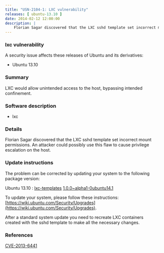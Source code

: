 ```yaml
---
title: "USN-2104-1: LXC vulnerability"
releases: [ ubuntu-13.10 ]
date: 2014-02-12 12:00:00
description: |
    Florian Sagar discovered that the LXC sshd template set incorrect mount permissions. An attacker could possibly use this flaw to cause privilege escalation on the host. 
--- 
```

 
### lxc vulnerability

A security issue affects these releases of Ubuntu and its derivatives:

* Ubuntu 13.10

### Summary

LXC would allow unintended access to the host, bypassing intended confinement.

### Software description

* lxc 

### Details

Florian Sagar discovered that the LXC sshd template set incorrect mount permissions. An attacker could possibly use this flaw to cause privilege escalation on the host. 

### Update instructions

The problem can be corrected by updating your system to the following package version:

Ubuntu 13.10
 : [lxc-templates](https://launchpad.net/ubuntu/+source/lxc) <span> [1.0.0~alpha1-0ubuntu14.1](https://launchpad.net/ubuntu/+source/lxc/1.0.0~alpha1-0ubuntu14.1) </span> 

To update your system, please follow these instructions: [https://wiki.ubuntu.com/Security/Upgrades](https://wiki.ubuntu.com/Security/Upgrades).

After a standard system update you need to recreate LXC containers created with the sshd template to make all the necessary changes. 

### References

 [CVE-2013-6441](http://people.ubuntu.com/~ubuntu-security/cve/CVE-2013-6441)
 
